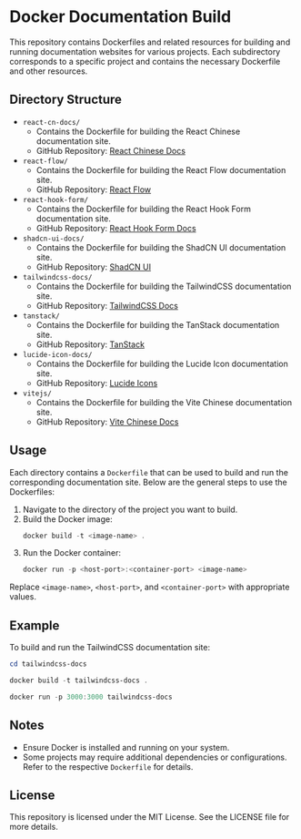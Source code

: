 # Docker Documentation Build

This repository contains Dockerfiles and related resources for building and running documentation websites for various projects. Each subdirectory corresponds to a specific project and contains the necessary Dockerfile and other resources.

## Directory Structure

- `react-cn-docs/`
  - Contains the Dockerfile for building the React Chinese documentation site.
  - GitHub Repository: [React Chinese Docs](https://github.com/reactjs/zh-hans.react.dev)
- `react-flow/`
  - Contains the Dockerfile for building the React Flow documentation site.
  - GitHub Repository: [React Flow](https://github.com/xyflow/web)
- `react-hook-form/`
  - Contains the Dockerfile for building the React Hook Form documentation site.
  - GitHub Repository: [React Hook Form Docs](https://github.com/react-hook-form/documentation)
- `shadcn-ui-docs/`
  - Contains the Dockerfile for building the ShadCN UI documentation site.
  - GitHub Repository: [ShadCN UI](https://github.com/shadcn-ui/ui)
- `tailwindcss-docs/`
  - Contains the Dockerfile for building the TailwindCSS documentation site.
  - GitHub Repository: [TailwindCSS Docs](https://github.com/tailwindlabs/tailwindcss.com)
- `tanstack/`
  - Contains the Dockerfile for building the TanStack documentation site.
  - GitHub Repository: [TanStack](https://github.com/tanstack/tanstack.com)
- `lucide-icon-docs/`
  - Contains the Dockerfile for building the Lucide Icon documentation site.
  - GitHub Repository: [Lucide Icons](https://github.com/lucide-icons/lucide)
- `vitejs/`
  - Contains the Dockerfile for building the Vite Chinese documentation site.
  - GitHub Repository: [Vite Chinese Docs](https://github.com/vitejs/docs-cn)

## Usage

Each directory contains a `Dockerfile` that can be used to build and run the corresponding documentation site. Below are the general steps to use the Dockerfiles:

1. Navigate to the directory of the project you want to build.
2. Build the Docker image:
   ```powershell
   docker build -t <image-name> .
   ```
3. Run the Docker container:
   ```powershell
   docker run -p <host-port>:<container-port> <image-name>
   ```

Replace `<image-name>`, `<host-port>`, and `<container-port>` with appropriate values.

## Example

To build and run the TailwindCSS documentation site:

```powershell
cd tailwindcss-docs

docker build -t tailwindcss-docs .

docker run -p 3000:3000 tailwindcss-docs
```

## Notes

- Ensure Docker is installed and running on your system.
- Some projects may require additional dependencies or configurations. Refer to the respective `Dockerfile` for details.

## License

This repository is licensed under the MIT License. See the LICENSE file for more details.
